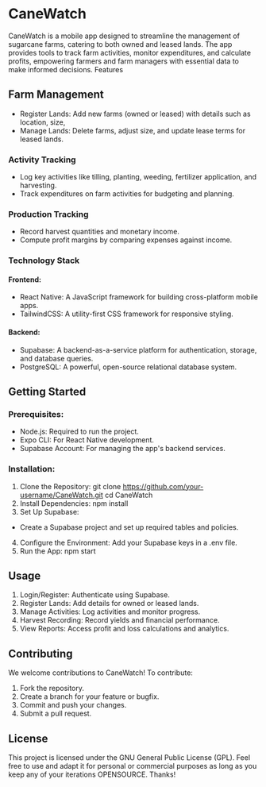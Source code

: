 # **CaneWatch**
CaneWatch is a mobile app designed to streamline the management of sugarcane farms, catering to
both owned and leased lands.
The app provides tools to track farm activities, monitor expenditures, and calculate profits,
empowering farmers and farm managers with essential data to make informed decisions.
Features
## **Farm Management**
- Register Lands: Add new farms (owned or leased) with details such as location, size,
- Manage Lands: Delete farms, adjust size, and update lease terms for leased lands.
### **Activity Tracking**
- Log key activities like tilling, planting, weeding, fertilizer application, and harvesting.
- Track expenditures on farm activities for budgeting and planning.
### **Production Tracking**
- Record harvest quantities and monetary income.
- Compute profit margins by comparing expenses against income.
### **Technology Stack**
#### **Frontend:**
- React Native: A JavaScript framework for building cross-platform mobile apps.
- TailwindCSS: A utility-first CSS framework for responsive styling.
#### **Backend:**
- Supabase: A backend-as-a-service platform for authentication, storage, and database queries.
- PostgreSQL: A powerful, open-source relational database system.
## **Getting Started**
### **Prerequisites:**
- Node.js: Required to run the project.
- Expo CLI: For React Native development.
- Supabase Account: For managing the app's backend services.
### **Installation:**
1. Clone the Repository:
git clone https://github.com/your-username/CaneWatch.git
cd CaneWatch
2. Install Dependencies:
npm install
3. Set Up Supabase:
- Create a Supabase project and set up required tables and policies.
4. Configure the Environment:
Add your Supabase keys in a .env file.
5. Run the App:
npm start
## **Usage**
1. Login/Register: Authenticate using Supabase.
2. Register Lands: Add details for owned or leased lands.
3. Manage Activities: Log activities and monitor progress.
4. Harvest Recording: Record yields and financial performance.
5. View Reports: Access profit and loss calculations and analytics.
## **Contributing**
We welcome contributions to CaneWatch! To contribute:
1. Fork the repository.
2. Create a branch for your feature or bugfix.
3. Commit and push your changes.
4. Submit a pull request.
## **License**
This project is licensed under the GNU General Public License (GPL). Feel free to use and adapt it for
personal or commercial purposes as long as you keep any of your iterations OPENSOURCE. Thanks!
